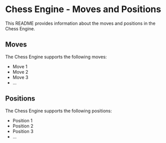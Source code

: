 # Chess Engine - Moves and Positions

This README provides information about the moves and positions in the Chess Engine.

## Moves

The Chess Engine supports the following moves:

- Move 1
- Move 2
- Move 3
- ...

## Positions

The Chess Engine supports the following positions:

- Position 1
- Position 2
- Position 3
- ...
